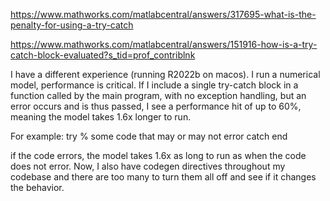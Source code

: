 
https://www.mathworks.com/matlabcentral/answers/317695-what-is-the-penalty-for-using-a-try-catch

https://www.mathworks.com/matlabcentral/answers/151916-how-is-a-try-catch-block-evaluated?s_tid=prof_contriblnk

I have a different experience (running R2022b on macos). I run a numerical model, performance is critical. If I include a single try-catch block in a function called by the main program, with no exception handling, but an error occurs and is thus passed, I see a performance hit of up to 60%, meaning the model takes 1.6x longer to run. 

For example:
try
	% some code that may or may not error
catch
end

if the code errors, the model takes 1.6x as long to run as when the code does not error. Now, I also have codegen directives throughout my codebase and there are too many to turn them all off and see if it changes the behavior. 
